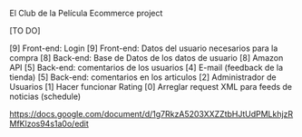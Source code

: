 El Club de la Película
Ecommerce project

[TO DO]

[9] Front-end:     Login
[9] Front-end:     Datos del usuario necesarios para la compra
[8] Back-end:        Base de Datos de los datos de usuario
[8] Amazon API
[5] Back-end:         comentarios de los usuarios
    [4] E-mail     (feedback de la tienda)
    [5] Back-end:     comentarios en los articulos
[2] Administrador de Usuarios
[1] Hacer funcionar Rating
[0] Arreglar request XML para feeds de noticias (schedule)


https://docs.google.com/document/d/1g7RkzA5203XXZZtbHJtUdPMLkhjzRMfKlzos94s1a0o/edit
